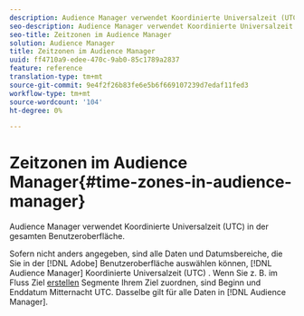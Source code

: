 ```yaml
---
description: Audience Manager verwendet Koordinierte Universalzeit (UTC) in der gesamten Benutzeroberfläche.
seo-description: Audience Manager verwendet Koordinierte Universalzeit (UTC) in der gesamten Benutzeroberfläche.
seo-title: Zeitzonen im Audience Manager
solution: Audience Manager
title: Zeitzonen im Audience Manager
uuid: ff4710a9-edee-470c-9ab0-85c1789a2837
feature: reference
translation-type: tm+mt
source-git-commit: 9e4f2f26b83fe6e5b6f669107239d7edaf11fed3
workflow-type: tm+mt
source-wordcount: '104'
ht-degree: 0%

---
```



# Zeitzonen im Audience Manager{#time-zones-in-audience-manager}

Audience Manager verwendet Koordinierte Universalzeit (UTC) in der gesamten Benutzeroberfläche.

Sofern nicht anders angegeben, sind alle Daten und Datumsbereiche, die Sie in der [!DNL Adobe] Benutzeroberfläche auswählen können, [!DNL Audience Manager] Koordinierte Universalzeit (UTC) [](https://www.timeanddate.com/worldclock/timezone/utc). Wenn Sie z. B. im Fluss Ziel [erstellen](../features/destinations/create-cookie-destination.md#segments-mapping) Segmente Ihrem Ziel zuordnen, sind Beginn und Enddatum Mitternacht UTC. Dasselbe gilt für alle Daten in [!DNL Audience Manager].
